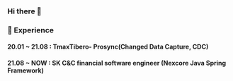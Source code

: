 ### Hi there 👋

### 💫 Experience
#### 20.01 ~ 21.08 : TmaxTibero- Prosync(Changed Data Capture, CDC)
#### 21.08 ~ NOW : SK C&C financial software engineer (Nexcore Java Spring Framework)

<!--
**archymi/archymi** is a ✨ _special_ ✨ repository because its `README.md` (this file) appears on your GitHub profile.

Here are some ideas to get you started:

- 🔭 I’m currently working on ...
- 🌱 I’m currently learning ...
- 👯 I’m looking to collaborate on ...
- 🤔 I’m looking for help with ...
- 💬 Ask me about ...
- 📫 How to reach me: ...
- 😄 Pronouns: ...
- ⚡ Fun fact: ...
-->
